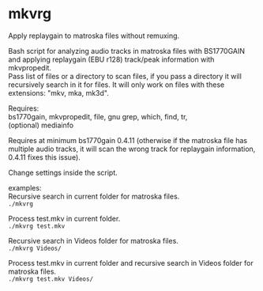 # mkvrg
Apply replaygain to matroska files without remuxing.

Bash script for analyzing audio tracks in matroska files with BS1770GAIN and applying replaygain (EBU r128) track/peak information with mkvpropedit.  
Pass list of files or a directory to scan files, if you pass a directory it will recursively search in it for files.
It will only work on files with these extensions: "mkv, mka, mk3d".

Requires:  
bs1770gain, mkvpropedit, file, gnu grep, which, find, tr,  
(optional) mediainfo

Requires at minimum bs1770gain 0.4.11 (otherwise if the matroska file has multiple audio tracks, it will scan the wrong track for replaygain information, 0.4.11 fixes this issue).

Change settings inside the script.

examples:  
Recursive search in current folder for matroska files.  
`./mkvrg`

Process test.mkv in current folder.  
`./mkvrg test.mkv`

Recursive search in Videos folder for matroska files.  
`./mkvrg Videos/`

Process test.mkv in current folder and recursive search in Videos folder for matroska files.  
`./mkvrg test.mkv Videos/`
